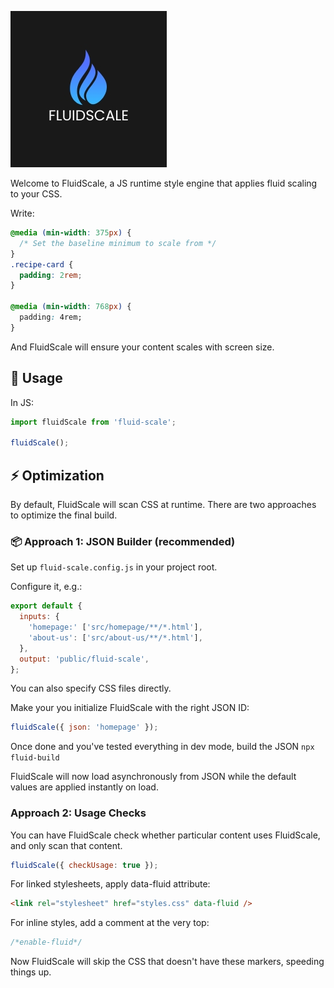 ![Tool Logo](./assets/logo.jpg)

Welcome to FluidScale, a JS runtime style engine that applies fluid scaling to your CSS.

Write:

```css
@media (min-width: 375px) {
  /* Set the baseline minimum to scale from */
}
.recipe-card {
  padding: 2rem;
}

@media (min-width: 768px) {
  padding: 4rem;
}
```

And FluidScale will ensure your content scales with screen size.

## 🚀 Usage

In JS:

```js
import fluidScale from 'fluid-scale';

fluidScale();
```

## ⚡ Optimization

By default, FluidScale will scan CSS at runtime.
There are two approaches to optimize the final build.

### 📦 Approach 1: JSON Builder (recommended)

Set up `fluid-scale.config.js` in your project root.

Configure it, e.g.:

```js
export default {
  inputs: {
    'homepage:' ['src/homepage/**/*.html'],
    'about-us': ['src/about-us/**/*.html'],
  },
  output: 'public/fluid-scale',
};
```

You can also specify CSS files directly.

Make your you initialize FluidScale with the right JSON ID:

```js
fluidScale({ json: 'homepage' });
```

Once done and you've tested everything in dev mode, build the JSON
`npx fluid-build`

FluidScale will now load asynchronously from JSON while the default values are applied instantly on load.

### Approach 2: Usage Checks

You can have FluidScale check whether particular content uses FluidScale, and only scan that content.

```js
fluidScale({ checkUsage: true });
```

For linked stylesheets, apply data-fluid attribute:

```html
<link rel="stylesheet" href="styles.css" data-fluid />
```

For inline styles, add a comment at the very top:

```css
/*enable-fluid*/
```

Now FluidScale will skip the CSS that doesn't have these markers, speeding things up.
